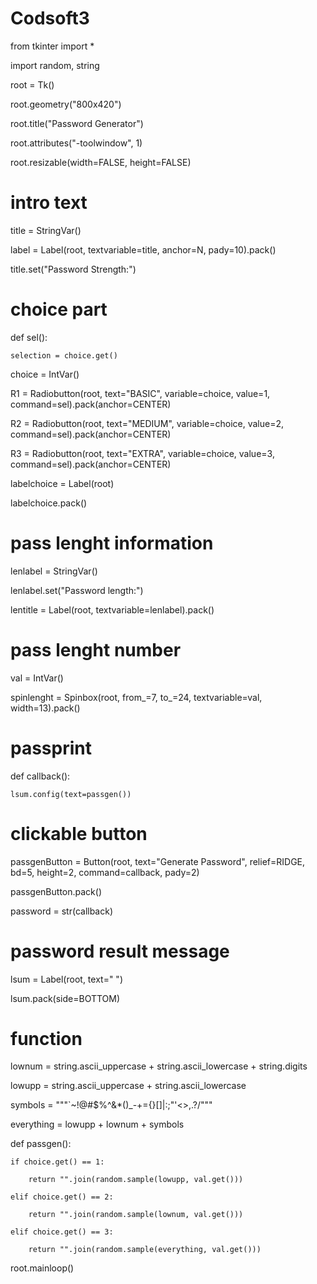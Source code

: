 # Codsoft3


from tkinter import *

import random, string



root = Tk()

root.geometry("800x420")

root.title("Password Generator")

root.attributes("-toolwindow", 1)

root.resizable(width=FALSE, height=FALSE)





# intro text

title = StringVar()

label = Label(root, textvariable=title, anchor=N, pady=10).pack()

title.set("Password Strength:")



# choice part





def sel():

    selection = choice.get()



choice = IntVar()

R1 = Radiobutton(root, text="BASIC", variable=choice, value=1, command=sel).pack(anchor=CENTER)

R2 = Radiobutton(root, text="MEDIUM", variable=choice, value=2, command=sel).pack(anchor=CENTER)

R3 = Radiobutton(root, text="EXTRA", variable=choice, value=3, command=sel).pack(anchor=CENTER)

labelchoice = Label(root)

labelchoice.pack()



# pass lenght information

lenlabel = StringVar()

lenlabel.set("Password length:")

lentitle = Label(root, textvariable=lenlabel).pack()



# pass lenght number

val = IntVar()

spinlenght = Spinbox(root, from_=7, to_=24, textvariable=val, width=13).pack()



# passprint





def callback():

    lsum.config(text=passgen())





# clickable button

passgenButton = Button(root, text="Generate Password", relief=RIDGE, bd=5, height=2, command=callback, pady=2)

passgenButton.pack()

password = str(callback)



# password result message

lsum = Label(root, text=" ")

lsum.pack(side=BOTTOM)



# function

lownum = string.ascii_uppercase + string.ascii_lowercase + string.digits

lowupp = string.ascii_uppercase + string.ascii_lowercase

symbols = """`~!@#$%^&*()_-+={}[]\|:;"'<>,.?/"""

everything = lowupp + lownum + symbols





def passgen():

    if choice.get() == 1:

        return "".join(random.sample(lowupp, val.get()))

    elif choice.get() == 2:

        return "".join(random.sample(lownum, val.get()))

    elif choice.get() == 3:

        return "".join(random.sample(everything, val.get()))





root.mainloop()



